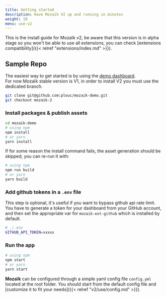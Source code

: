 ```yaml
---
title: Getting started
description: Have Mozaïk V2 up and running in minutes
weight: 10
menu: use-v2
---
```


This is the install guide for Mozaïk v2, be aware that this version
is in alpha stage so you won't be able to use all extensions, you can check
[extensions compatibility]({{< relref "extensions/index.md" >}}).

## Sample Repo

The easiest way to get started is by using the [demo dashboard](https://github.com/plouc/mozaik-demo).<br />
For now Mozaïk stable version is V1, in order to install V2 you must use the dedicated branch.

``` bash
git clone git@github.com:plouc/mozaik-demo.git
git checkout mozaik-2
```

### Install packages & publish assets

``` bash
cd mozaik-demo
# using npm
npm install
# or yarn
yarn install
```

If for some reason the install command fails, the asset generation should be skipped,
you can re-run it with:

``` bash
# using npm
npm run build
# or yarn
yarn build
```

### Add github tokens in a `.env` file

This step is optional, it's useful if you want to bypass github api rate limit.
You have to generate a token for your dashboard from your GitHub account,
and then set the appropriate var for `mozaik-ext-github` which is installed by default.

``` bash
# ./.env
GITHUB_API_TOKEN=xxxxx
```

### Run the app

```bash
# using npm
npm start
# or yarn
yarn start
```

**Mozaïk** can be configured through a simple yaml config file `config.yml` located at the root folder.
You should start from the default config file and
[customize it to fit your needs]({{< relref "v2/use/config.md" >}}).
